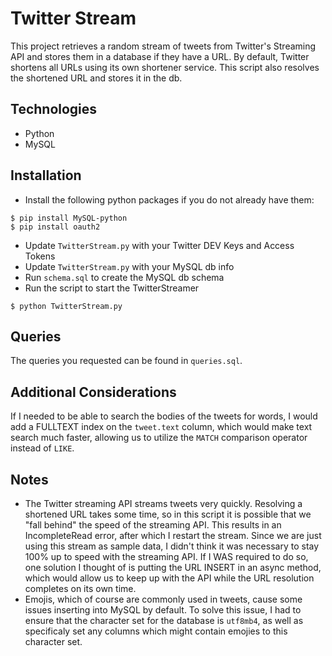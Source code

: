 # Twitter Stream

This project retrieves a random stream of tweets from Twitter's Streaming API and stores them in a database if they have a URL.  By default, Twitter shortens all URLs using its own shortener service.  This script also resolves the shortened URL and stores it in the db.

## Technologies
* Python
* MySQL

## Installation
* Install the following python packages if you do not already have them:
```
$ pip install MySQL-python
$ pip install oauth2
```
* Update `TwitterStream.py` with your Twitter DEV Keys and Access Tokens
* Update `TwitterStream.py` with your MySQL db info
* Run `schema.sql` to create the MySQL db schema
* Run the script to start the TwitterStreamer
```
$ python TwitterStream.py
```

## Queries
The queries you requested can be found in `queries.sql`.

## Additional Considerations
If I needed to be able to search the bodies of the tweets for words, I would add a FULLTEXT index on the `tweet.text` column, which would make text search much faster, allowing us to utilize the `MATCH` comparison operator instead of `LIKE`.

## Notes
* The Twitter streaming API streams tweets very quickly.  Resolving a shortened URL takes some time, so in this script it is possible that we "fall behind" the speed of the streaming API.  This results in an IncompleteRead error, after which I restart the stream.  Since we are just using this stream as sample data, I didn't think it was necessary to stay 100% up to speed with the streaming API.  If I WAS required to do so, one solution I thought of is putting the URL INSERT in an async method, which would allow us to keep up with the API while the URL resolution completes on its own time.
* Emojis, which of course are commonly used in tweets, cause some issues inserting into MySQL by default. To solve this issue, I had to ensure that the character set for the database is `utf8mb4`, as well as specificaly set any columns which might contain emojies to this character set.
